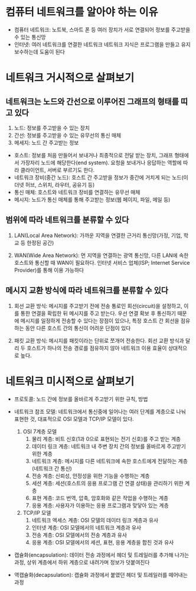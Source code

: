 # 컴퓨터 네트워크를 알아야 하는 이유
- 컴퓨터 네트워크: 노트북, 스마트 폰 등 여러 장치가 서로 연결되어 정보를 주고받을 수 있는 통신망
- 인터넷: 여러 네트워크를 연결한 네트워크
네트워크 지식은 프로그램을 만들고 유지보수하는데 도움이 된다

# 네트워크 거시적으로 살펴보기
## 네트워크는 노드와 간선으로 이루어진 그래프의 형태를 띠고 있다

  1) 노드: 정보를 주고받을 수 있는 장치 
  2) 간선: 정보를 주고받을 수 있는 유무선의 통신 매체
  3) 메세지: 노드 간 주고받는 정보

 - 호스트: 정보를 처음 만들어서 보내거나 최종적으로 전달 받는 장치, 그래프 형태에서 가장자리 노드에 해당한다(end system). 요청을 보내거나 응답하는 역할에 따라 클라이언트, 서버로 부르기도 한다.
 - 네트워크 장비(중간 노드): 호스트 간 주고받을 정보가 중간에 거치게 되는 노드(이더넷 허브, 스위치, 라우터, 공유기 등)
 - 통신 매체: 호스트와 네트워크 장비를 연결하는 유무선 매체
 - 메시지: 노드가 통신 매체를 통해 주고받는 정보(웹 페이지, 파일, 메일 등)

 ## 범위에 따라 네트워크를 분류할 수 있다
 1) LAN(Local Area Network): 가까운 지역을 연결한 근거리 통신망(가정, 기업, 학교 등 한정된 공간) 

 2) WAN(Wide Area Network): 먼 지역을 연결하는 광역 통신망, 다른 LAN에 속한 호스트와 통신할 때 WAN이 필요하다. 인터넷 서비스 업체(ISP; Internet Service Provider)를 통해 이용 가능하다

## 메시지 교환 방식에 따라 네트워크를 분류할 수 있다
1) 회선 교환 방식: 메시지를 주고받기 전에 전송 통로인 회선(circuit)을 설정하고, 이를 통한 연결을 확립한 뒤 메시지를 주고 받는다. 우선 연결 확보 후 통신하기 때문에 메시지를 일정하게 전송할 수 있다는 장점이 있으나, 특정 호스트 간 회선을 점유하는 동안 다른 호스트 간의 통신이 어려운 단점이 있다

2) 패킷 교환 방식: 메시지를 패킷이라는 단위로 쪼개어 전송한다. 회선 교환 방식과 달리 두 호스트가 하나의 전송 경로를 점유하지 않아 네트워크 이용 효율이 상대적으로 높다.

# 네트워크 미시적으로 살펴보기
- 프로토콜: 노드 간에 정보를 올바르게 주고받기 위한 규칙, 방법
- 네트워크 참조 모델: 네트워크에서 통신중에 일어나는 여러 단계를 계층으로 나눠 표현한 것, 대표적으로 OSI 모델과 TCP/IP 모델이 있다.
  1) OSI 7계층 모델
      1) 물리 계층: 비트 신호(1과 0으로 표현되는 전기 신호)를 주고 받는 계층
      2) 데이터 링크 계층: 네트워크 내 주변 장치 간의 정보를 올바르게 주고받기 위한 계층
      3) 네트워크 계층: 메시지를 다른 네트워크에 속한 호스트에게 전달하는 계층(네트워크 간 통신)
      4) 전송 계층: 신뢰성, 안정성을 위한 기능을 수행하는 계층
      5) 세션 계층: 세션(호스트의 응용 프로그램 간 연결 상태)을 관리하기 위한 계층
      6) 표현 계층: 코드 번역, 압축, 암호화와 같은 작업을 수행하는 계층
      7) 응용 계층: 사용자가 이용하는 응용 프로그램과 맞닿아 있는 계층
  2) TCP/IP 모델
      1) 네트워크 엑세스 계층: OSI 모델의 데이터 링크 계층과 유사
      2) 인터넷 계층: OSI 모델에서의 네트워크 계층과 유사
      3) 전송 계층: OSI 모델에서의 전송 계층과 유사
      4) 응용 계층: OSI 모델에서의 세션, 표현, 응용 계층을 합친 것과 유사

- 캡슐화(encapsulation): 데이터 전송 과정에서 헤더 및 트레일러를 추가해 나가는 과정, 상위 계층에서 하위 계층으로 내려가며 정보가 덧붙여진다
- 역캡슐화(decapsulation): 캡슐화 과정에서 붙였던 헤더 및 트레일러를 떼어내는 과정